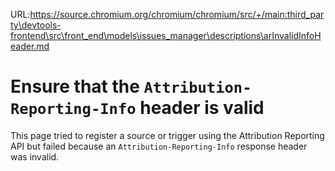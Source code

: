 URL:https://source.chromium.org/chromium/chromium/src/+/main:third_party\devtools-frontend\src\front_end\models\issues_manager\descriptions\arInvalidInfoHeader.md
# Ensure that the `Attribution-Reporting-Info` header is valid

This page tried to register a source or trigger using the Attribution Reporting
API but failed because an `Attribution-Reporting-Info` response header was
invalid.
